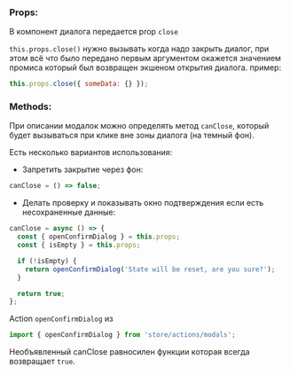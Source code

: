 ### Props:

В компонент диалога передается prop `close`

`this.props.close()` нужно вызывать когда надо закрыть диалог, при этом всё что было передано первым аргументом окажется значением промиса который был возвращен экшеном открытия диалога.
пример:

```javascript
this.props.close({ someData: {} });
```

### Methods:

При описании модалок можно определять метод `canClose`, который будет вызываться при клике вне зоны диалога (на темный фон).

Есть несколько вариантов использования:

- Запретить закрытие через фон:

```javascript
canClose = () => false;
```

- Делать проверку и показывать окно подтверждения если есть несохраненные данные:

```javascript
canClose = async () => {
  const { openConfirmDialog } = this.props;
  const { isEmpty } = this.props;

  if (!isEmpty) {
    return openConfirmDialog('State will be reset, are you sure?');
  }

  return true;
};
```

Action `openConfirmDialog` из

```javascript
import { openConfirmDialog } from 'store/actions/modals';
```

Необъявленный canClose равносилен функции которая всегда возвращает `true`.
